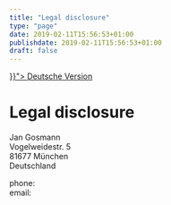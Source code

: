 ```yaml
---
title: "Legal disclosure"
type: "page"
date: 2019-02-11T15:56:53+01:00
publishdate: 2019-02-11T15:56:53+01:00
draft: false
---
```


<p>
<a href="{{< relref path="/legal/disclosure" lang="de" >}}">
    <span class="flag-icon flag-icon-de"></span>
    Deutsche Version
</a>
</p>

# Legal disclosure

Jan Gosmann<br>
Vogelweidestr. 5<br>
81677 München<br>
Deutschland

phone: <span class="crypted-phone" data-country="+49" data-area="174"
  data-block0="3588" data-block1="307"></span><br>
email: <a href="#" class="crypted-email" data-name="adventures" data-domain="jgosmann"
  data-tld="de"></a>
